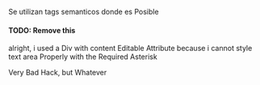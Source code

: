 
Se utilizan tags semanticos donde es Posible


#### TODO: Remove this

alright, i used a Div with content Editable Attribute because i cannot style text area Properly with the Required Asterisk

Very Bad Hack, but Whatever